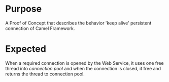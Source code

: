 # Purpose

A Proof of Concept that describes the behavior 'keep alive' persistent connection of Camel Framework.

# Expected

When a required connection is opened by the Web Service, it uses one free thread into *connection pool* and when
the connection is closed, it free and returns the thread to connection pool.
